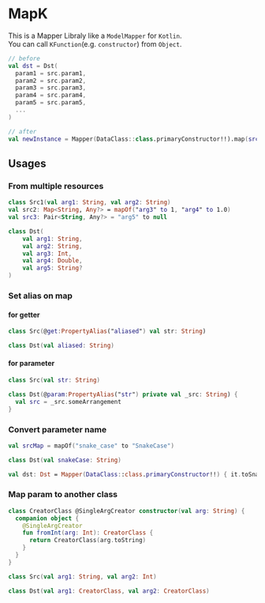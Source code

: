 MapK
====
This is a Mapper Libraly like a `ModelMapper` for `Kotlin`.  
You can call `KFunction`(e.g. `constructor`) from `Object`.

```kotlin
// before
val dst = Dst(
  param1 = src.param1,
  param2 = src.param2,
  param3 = src.param3,
  param4 = src.param4,
  param5 = src.param5,
  ...
)

// after
val newInstance = Mapper(DataClass::class.primaryConstructor!!).map(src)
```

## Usages
### From multiple resources
```kotlin
class Src1(val arg1: String, val arg2: String)
val src2: Map<String, Any?> = mapOf("arg3" to 1, "arg4" to 1.0)
val src3: Pair<String, Any?> = "arg5" to null

class Dst(
    val arg1: String,
    val arg2: String,
    val arg3: Int,
    val arg4: Double,
    val arg5: String?
)
```

### Set alias on map
#### for getter
```kotlin
class Src(@get:PropertyAlias("aliased") val str: String)

class Dst(val aliased: String)
```

#### for parameter
```kotlin
class Src(val str: String)

class Dst(@param:PropertyAlias("str") private val _src: String) {
  val src = _src.someArrangement
}
```

### Convert parameter name
```kotlin
val srcMap = mapOf("snake_case" to "SnakeCase")

class Dst(val snakeCase: String)

val dst: Dst = Mapper(DataClass::class.primaryConstructor!!) { it.toSnakeCase }.map(src)
```

### Map param to another class

```kotlin
class CreatorClass @SingleArgCreator constructor(val arg: String) {
  companion object {
    @SingleArgCreator
    fun fromInt(arg: Int): CreatorClass {
      return CreatorClass(arg.toString)
    }
  }
}

class Src(val arg1: String, val arg2: Int)

class Dst(val arg1: CreatorClass, val arg2: CreatorClass)
```
